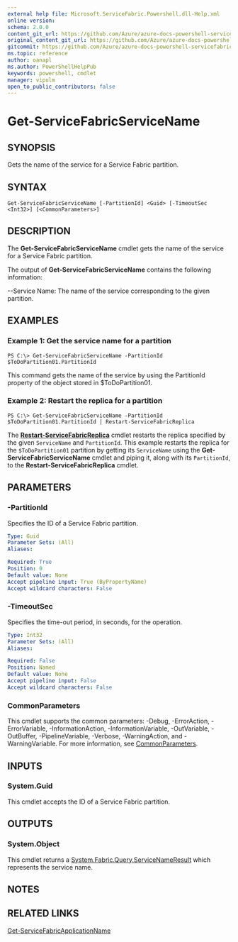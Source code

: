 ```yaml
---
external help file: Microsoft.ServiceFabric.Powershell.dll-Help.xml
online version:
schema: 2.0.0
content_git_url: https://github.com/Azure/azure-docs-powershell-servicefabric/blob/master/service-fabric-cmdlets/ServiceFabric/vlatest/Get-ServiceFabricServiceName.md
original_content_git_url: https://github.com/Azure/azure-docs-powershell-servicefabric/blob/master/service-fabric-cmdlets/ServiceFabric/vlatest/Get-ServiceFabricServiceName.md
gitcommit: https://github.com/Azure/azure-docs-powershell-servicefabric/blob/
ms.topic: reference
author: oanapl
ms.author: PowerShellHelpPub
keywords: powershell, cmdlet
manager: vipulm
open_to_public_contributors: false
---
```


# Get-ServiceFabricServiceName

## SYNOPSIS
Gets the name of the service for a Service Fabric partition.

## SYNTAX

```
Get-ServiceFabricServiceName [-PartitionId] <Guid> [-TimeoutSec <Int32>] [<CommonParameters>]
```

## DESCRIPTION
The **Get-ServiceFabricServiceName** cmdlet gets the name of the service for a Service Fabric partition.

The output of **Get-ServiceFabricServiceName** contains the following information:

--Service Name: The name of the service corresponding to the given partition.

## EXAMPLES

### Example 1: Get the service name for a partition
```
PS C:\> Get-ServiceFabricServiceName -PartitionId $ToDoPartition01.PartitionId
```

This command gets the name of the service by using the PartitionId property of the object stored in $ToDoPartition01.

### Example 2: Restart the replica for a partition
```
PS C:\> Get-ServiceFabricServiceName -PartitionId $ToDoPartition01.PartitionId | Restart-ServiceFabricReplica
```

The **[Restart-ServiceFabricReplica](./Restart-ServiceFabricReplica.md)** cmdlet restarts the replica specified by the given `ServiceName` and `PartitionId`. This example restarts the replica for the `$ToDoPartition01` partition by getting its `ServiceName` using the **Get-ServiceFabricServiceName** cmdlet and piping it, along with its `PartitionId`, to the **Restart-ServiceFabricReplica** cmdlet.

## PARAMETERS

### -PartitionId
Specifies the ID of a Service Fabric partition.

```yaml
Type: Guid
Parameter Sets: (All)
Aliases: 

Required: True
Position: 0
Default value: None
Accept pipeline input: True (ByPropertyName)
Accept wildcard characters: False
```

### -TimeoutSec
Specifies the time-out period, in seconds, for the operation.

```yaml
Type: Int32
Parameter Sets: (All)
Aliases: 

Required: False
Position: Named
Default value: None
Accept pipeline input: False
Accept wildcard characters: False
```

### CommonParameters
This cmdlet supports the common parameters: -Debug, -ErrorAction, -ErrorVariable, -InformationAction, -InformationVariable, -OutVariable, -OutBuffer, -PipelineVariable, -Verbose, -WarningAction, and -WarningVariable. For more information, see [CommonParameters](http://go.microsoft.com/fwlink/?LinkID=113216).

## INPUTS

### System.Guid
This cmdlet accepts the ID of a Service Fabric partition.

## OUTPUTS

### System.Object
This cmdlet returns a [System.Fabric.Query.ServiceNameResult](https://docs.microsoft.com/dotnet/api/system.fabric.query.servicenameresult) which represents the service name.

## NOTES

## RELATED LINKS

[Get-ServiceFabricApplicationName](./Get-ServiceFabricApplicationName.md)
